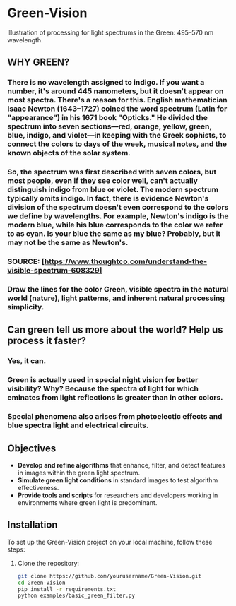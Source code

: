 # Green-Vision
Illustration of processing for light spectrums in the Green: 495–570 nm wavelength.


## WHY GREEN?
### There is no wavelength assigned to indigo. If you want a number, it's around 445 nanometers, but it doesn't appear on most spectra. There's a reason for this. English mathematician Isaac Newton (1643–1727) coined the word spectrum (Latin for "appearance") in his 1671 book "Opticks." He divided the spectrum into seven sections—red, orange, yellow, green, blue, indigo, and violet—in keeping with the Greek sophists, to connect the colors to days of the week, musical notes, and the known objects of the solar system.

### So, the spectrum was first described with seven colors, but most people, even if they see color well, can't actually distinguish indigo from blue or violet. The modern spectrum typically omits indigo. In fact, there is evidence Newton's division of the spectrum doesn't even correspond to the colors we define by wavelengths. For example, Newton's indigo is the modern blue, while his blue corresponds to the color we refer to as cyan. Is your blue the same as my blue? Probably, but it may not be the same as Newton's.
### SOURCE: [https://www.thoughtco.com/understand-the-visible-spectrum-608329]
### Draw the lines for the color Green, visible spectra in the natural world (nature), light patterns, and inherent natural processing simplicity.

## Can green tell us more about the world? Help us process it faster?

### Yes, it can.

### Green is actually used in special night vision for better visibility? Why? Because the spectra of light for which eminates from light reflections is greater than in other colors.

### Special phenomena also arises from photoelectic effects and blue spectra light and electrical circuits.

## Objectives
- **Develop and refine algorithms** that enhance, filter, and detect features in images within the green light spectrum.
- **Simulate green light conditions** in standard images to test algorithm effectiveness.
- **Provide tools and scripts** for researchers and developers working in environments where green light is predominant.

## Installation
To set up the Green-Vision project on your local machine, follow these steps:

1. Clone the repository:
   ```bash
   git clone https://github.com/yourusername/Green-Vision.git
   cd Green-Vision
   pip install -r requirements.txt
   python examples/basic_green_filter.py
   ```
